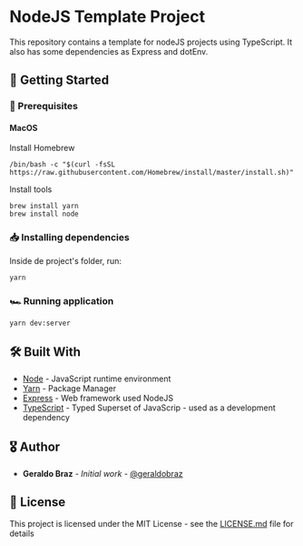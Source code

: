 # NodeJS Template Project
This repository contains a template for nodeJS projects using TypeScript. It also has some dependencies as Express and dotEnv.

## 🚀 Getting Started

### 🚨 Prerequisites

#### MacOS
Install Homebrew

```
/bin/bash -c "$(curl -fsSL https://raw.githubusercontent.com/Homebrew/install/master/install.sh)"
```
Install tools

```
brew install yarn
brew install node
```

### 📥 Installing dependencies

Inside de project's folder, run:

```
yarn
```

### 🏎 Running application

```
yarn dev:server
```

## 🛠 Built With

* [Node](https://nodejs.org/) - JavaScript runtime environment
* [Yarn](https://yarnpkg.com/) - Package Manager
* [Express](https://expressjs.com/) - Web framework used NodeJS
* [TypeScript](https://www.typescriptlang.org/) - Typed Superset of JavaScrip - used as a development dependency

## 🎖 Author
* **Geraldo Braz** - *Initial work* - [@geraldobraz](https://github.com/geraldobraz)

## 📝 License

This project is licensed under the MIT License - see the [LICENSE.md](LICENSE.md) file for details

